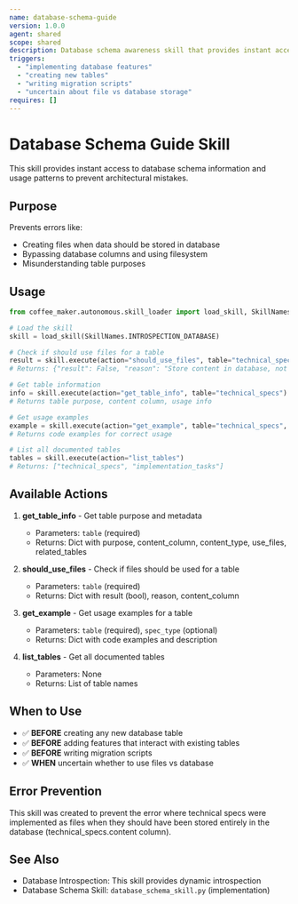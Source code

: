 ```yaml
---
name: database-schema-guide
version: 1.0.0
agent: shared
scope: shared
description: Database schema awareness skill that provides instant access to database table information, usage patterns, and prevents architectural mistakes
triggers:
  - "implementing database features"
  - "creating new tables"
  - "writing migration scripts"
  - "uncertain about file vs database storage"
requires: []
---
```


# Database Schema Guide Skill

This skill provides instant access to database schema information and usage patterns to prevent architectural mistakes.

## Purpose

Prevents errors like:
- Creating files when data should be stored in database
- Bypassing database columns and using filesystem
- Misunderstanding table purposes

## Usage

```python
from coffee_maker.autonomous.skill_loader import load_skill, SkillNames

# Load the skill
skill = load_skill(SkillNames.INTROSPECTION_DATABASE)

# Check if should use files for a table
result = skill.execute(action="should_use_files", table="technical_specs")
# Returns: {"result": False, "reason": "Store content in database, not files"}

# Get table information
info = skill.execute(action="get_table_info", table="technical_specs")
# Returns table purpose, content column, usage info

# Get usage examples
example = skill.execute(action="get_example", table="technical_specs", spec_type="hierarchical")
# Returns code examples for correct usage

# List all documented tables
tables = skill.execute(action="list_tables")
# Returns: ["technical_specs", "implementation_tasks"]
```

## Available Actions

1. **get_table_info** - Get table purpose and metadata
   - Parameters: `table` (required)
   - Returns: Dict with purpose, content_column, content_type, use_files, related_tables

2. **should_use_files** - Check if files should be used for a table
   - Parameters: `table` (required)
   - Returns: Dict with result (bool), reason, content_column

3. **get_example** - Get usage examples for a table
   - Parameters: `table` (required), `spec_type` (optional)
   - Returns: Dict with code examples and description

4. **list_tables** - Get all documented tables
   - Parameters: None
   - Returns: List of table names

## When to Use

- ✅ **BEFORE** creating any new database table
- ✅ **BEFORE** adding features that interact with existing tables
- ✅ **BEFORE** writing migration scripts
- ✅ **WHEN** uncertain whether to use files vs database

## Error Prevention

This skill was created to prevent the error where technical specs were implemented as files when they should have been stored entirely in the database (technical_specs.content column).

## See Also

- Database Introspection: This skill provides dynamic introspection
- Database Schema Skill: `database_schema_skill.py` (implementation)
